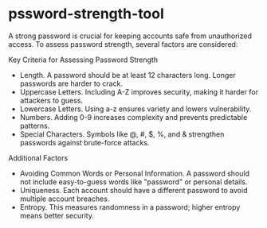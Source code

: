 # pssword-strength-tool
A strong password is crucial for keeping accounts safe from unauthorized access. To assess password strength, several factors are considered:

Key Criteria for Assessing Password Strength  
- Length. A password should be at least 12 characters long. Longer passwords are harder to crack.  
- Uppercase Letters. Including A-Z improves security, making it harder for attackers to guess.  
- Lowercase Letters. Using a-z ensures variety and lowers vulnerability.  
- Numbers. Adding 0-9 increases complexity and prevents predictable patterns.  
- Special Characters. Symbols like @, #, $, %, and & strengthen passwords against brute-force attacks.  

Additional Factors  
- Avoiding Common Words or Personal Information. A password should not include easy-to-guess words like "password" or personal details.  
- Uniqueness. Each account should have a different password to avoid multiple account breaches.  
- Entropy. This measures randomness in a password; higher entropy means better security.
